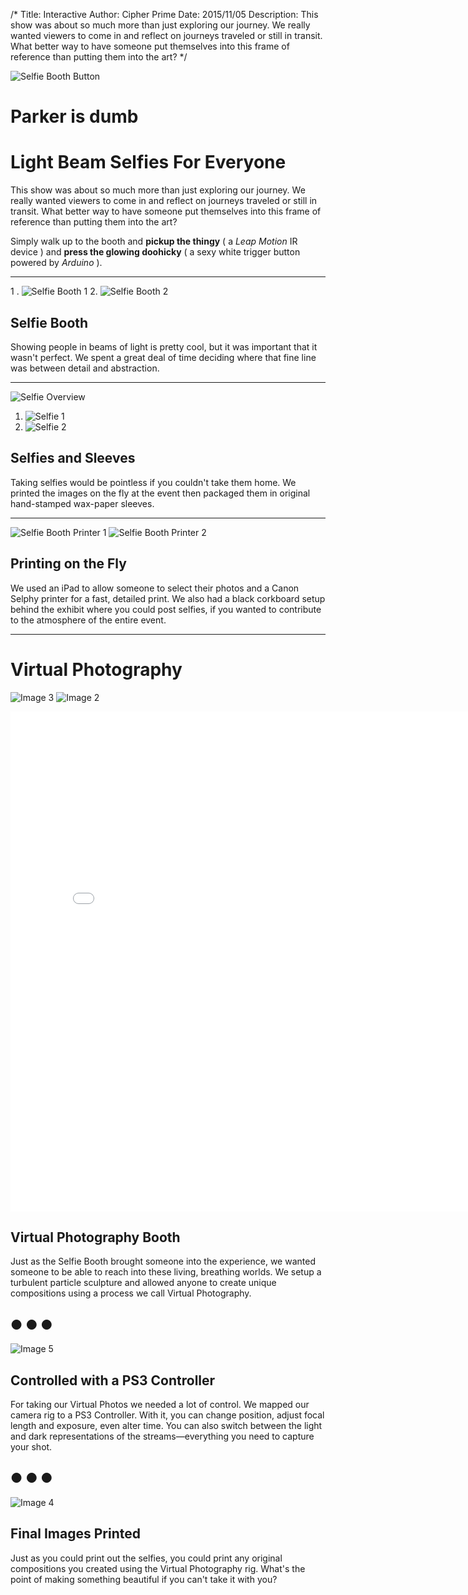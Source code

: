 /*
Title: Interactive
Author: Cipher Prime
Date: 2015/11/05
Description: This show was about so much more than just exploring our journey. We really wanted viewers to come in and reflect on journeys traveled or still in transit. What better way to have someone put themselves into this frame of reference than putting them into the art?
*/

![Selfie Booth Button]

# Parker is dumb

# Light Beam Selfies For Everyone
This show was about so much more than just exploring our journey. We really wanted viewers to come in and reflect on journeys traveled or still in transit. What better way to have someone put themselves into this frame of reference than putting them into the art?

Simply walk up to the booth and **pickup the thingy** ( a *Leap Motion* IR device ) and **press the glowing doohicky** ( a sexy white trigger button powered by *Arduino* ).

***

1 . ![Selfie Booth 1]
2. ![Selfie Booth 2]



## Selfie Booth
Showing people in beams of light is pretty cool, but it was important that it wasn't perfect. We spent a great deal of time deciding where that fine line was between detail and abstraction.

***

![Selfie Overview]

1. ![Selfie 1]
2. ![Selfie 2]

## Selfies and Sleeves
Taking selfies would be pointless if you couldn't take them home. We printed the images on the fly at the event then packaged them in original hand-stamped wax-paper sleeves.

***

![Selfie Booth Printer 1]
![Selfie Booth Printer 2]

## Printing on the Fly
We used an iPad to allow someone to select their photos and a Canon Selphy printer for a fast, detailed print. We also had a black corkboard setup behind the exhibit where you could post selfies, if you wanted to contribute to the atmosphere of the entire event.

***

# Virtual Photography

![Image 3]
![Image 2]

<p>
<iframe src="//player.vimeo.com/video/143431593?&loop=1" width="800" height="800" frameborder="0" webkitallowfullscreen mozallowfullscreen allowfullscreen></iframe>
</p>

## Virtual Photography Booth
Just as the Selfie Booth brought someone into the experience, we wanted someone to be able to reach into these living, breathing worlds. We setup a turbulent particle sculpture and allowed anyone to create unique compositions using a process we call Virtual Photography.



## &#9679; &#9679; &#9679;

![Image 5]
## Controlled with a PS3 Controller
For taking our Virtual Photos we needed a lot of control. We mapped our camera rig to a PS3 Controller. With it, you can change position, adjust focal length and exposure, even alter time. You can also switch between the light and dark representations of the streams&mdash;everything you need to capture your shot.

## &#9679; &#9679; &#9679;

![Image 4]
## Final Images Printed
Just as you could print out the selfies, you could print any original compositions you created using the Virtual Photography rig. What's the point of making something beautiful if you can't take it with you?


[Image 2]: /content/img/interactive/photo/photo_booth_shoulder.jpg
[Image 3]: /content/img/interactive/photo/photo_booth_overview.jpg
[Image 4]: /content/img/interactive/photo/photo_booth_shots.jpg
[Image 5]: /content/img/interactive/photo/photo_booth_controller.jpg



[Selfie Overview]: /content/img/interactive/selfie/selfie_overview.jpg
[Selfie 1]: /content/img/interactive/selfie/selfie_1.jpg
[Selfie 2]: /content/img/interactive/selfie/selfie_2.jpg
[Selfie Booth 1]: /content/img/interactive/selfie/selfie_booth_1.jpg
[Selfie Booth 2]: /content/img/interactive/selfie/selfie_demo.gif
[Selfie Booth Button]: /content/img/interactive/selfie/selfie_booth_button.jpg

[Selfie Booth Printer 1]: /content/img/interactive/selfie/selfie_booth_printing_1.jpg
[Selfie Booth Printer 2]: /content/img/interactive/selfie/selfie_booth_printing_2.jpg

[Image 21]: /content/img/interactive/selfie/IMG_2145.JPG

